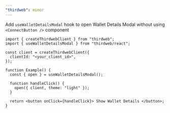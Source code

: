 ```yaml
---
"thirdweb": minor
---
```


Add `useWalletDetailsModal` hook to open Wallet Details Modal without using `<ConnectButton />` component

```tsx
import { createThirdwebClient } from "thirdweb";
import { useWalletDetailsModal } from "thirdweb/react";

const client = createThirdwebClient({
  clientId: "<your_client_id>",
});

function Example() {
  const { open } = useWalletDetailsModal();

  function handleClick() {
    open({ client, theme: "light" });
  }

  return <button onClick={handleClick}> Show Wallet Details </button>;
}
```
